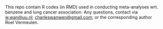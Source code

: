 This repo contain R codes (in RMD) used in conducting meta-analyses wrt. benzene and lung cancer association.
Any questions, contact via w.wan@uu.nl; charleswanwen@gmail.com; or the corresponding author Roel Vermeulen.
